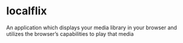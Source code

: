 # localflix
An application which displays your media library in your browser and utilizes the browser’s capabilities to play that media

